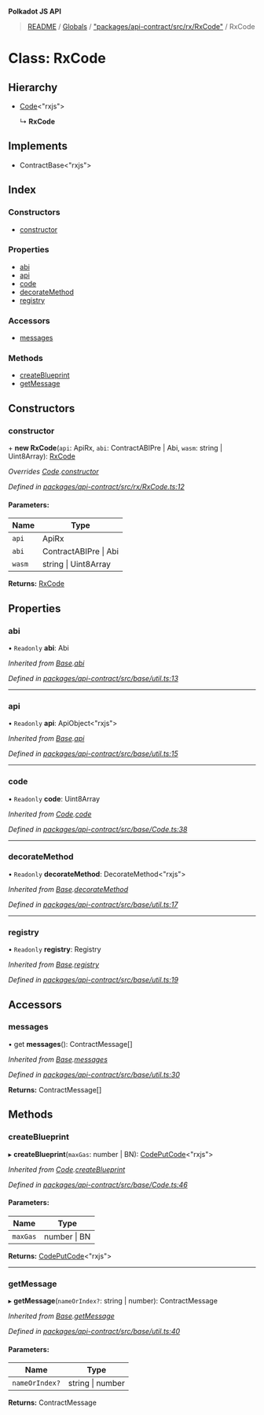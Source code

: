 **Polkadot JS API**

> [README](../README.md) / [Globals](../globals.md) / ["packages/api-contract/src/rx/RxCode"](../modules/_packages_api_contract_src_rx_rxcode_.md) / RxCode

# Class: RxCode

## Hierarchy

* [Code](_packages_api_contract_src_base_code_.code.md)\<\"rxjs\">

  ↳ **RxCode**

## Implements

* ContractBase\<\"rxjs\">

## Index

### Constructors

* [constructor](_packages_api_contract_src_rx_rxcode_.rxcode.md#constructor)

### Properties

* [abi](_packages_api_contract_src_rx_rxcode_.rxcode.md#abi)
* [api](_packages_api_contract_src_rx_rxcode_.rxcode.md#api)
* [code](_packages_api_contract_src_rx_rxcode_.rxcode.md#code)
* [decorateMethod](_packages_api_contract_src_rx_rxcode_.rxcode.md#decoratemethod)
* [registry](_packages_api_contract_src_rx_rxcode_.rxcode.md#registry)

### Accessors

* [messages](_packages_api_contract_src_rx_rxcode_.rxcode.md#messages)

### Methods

* [createBlueprint](_packages_api_contract_src_rx_rxcode_.rxcode.md#createblueprint)
* [getMessage](_packages_api_contract_src_rx_rxcode_.rxcode.md#getmessage)

## Constructors

### constructor

\+ **new RxCode**(`api`: ApiRx, `abi`: ContractABIPre \| Abi, `wasm`: string \| Uint8Array): [RxCode](_packages_api_contract_src_rx_rxcode_.rxcode.md)

*Overrides [Code](_packages_api_contract_src_base_code_.code.md).[constructor](_packages_api_contract_src_base_code_.code.md#constructor)*

*Defined in [packages/api-contract/src/rx/RxCode.ts:12](https://github.com/polkadot-js/api/blob/7fd45f63d/packages/api-contract/src/rx/RxCode.ts#L12)*

#### Parameters:

Name | Type |
------ | ------ |
`api` | ApiRx |
`abi` | ContractABIPre \| Abi |
`wasm` | string \| Uint8Array |

**Returns:** [RxCode](_packages_api_contract_src_rx_rxcode_.rxcode.md)

## Properties

### abi

• `Readonly` **abi**: Abi

*Inherited from [Base](_packages_api_contract_src_base_util_.base.md).[abi](_packages_api_contract_src_base_util_.base.md#abi)*

*Defined in [packages/api-contract/src/base/util.ts:13](https://github.com/polkadot-js/api/blob/7fd45f63d/packages/api-contract/src/base/util.ts#L13)*

___

### api

• `Readonly` **api**: ApiObject\<\"rxjs\">

*Inherited from [Base](_packages_api_contract_src_base_util_.base.md).[api](_packages_api_contract_src_base_util_.base.md#api)*

*Defined in [packages/api-contract/src/base/util.ts:15](https://github.com/polkadot-js/api/blob/7fd45f63d/packages/api-contract/src/base/util.ts#L15)*

___

### code

• `Readonly` **code**: Uint8Array

*Inherited from [Code](_packages_api_contract_src_base_code_.code.md).[code](_packages_api_contract_src_base_code_.code.md#code)*

*Defined in [packages/api-contract/src/base/Code.ts:38](https://github.com/polkadot-js/api/blob/7fd45f63d/packages/api-contract/src/base/Code.ts#L38)*

___

### decorateMethod

• `Readonly` **decorateMethod**: DecorateMethod\<\"rxjs\">

*Inherited from [Base](_packages_api_contract_src_base_util_.base.md).[decorateMethod](_packages_api_contract_src_base_util_.base.md#decoratemethod)*

*Defined in [packages/api-contract/src/base/util.ts:17](https://github.com/polkadot-js/api/blob/7fd45f63d/packages/api-contract/src/base/util.ts#L17)*

___

### registry

• `Readonly` **registry**: Registry

*Inherited from [Base](_packages_api_contract_src_base_util_.base.md).[registry](_packages_api_contract_src_base_util_.base.md#registry)*

*Defined in [packages/api-contract/src/base/util.ts:19](https://github.com/polkadot-js/api/blob/7fd45f63d/packages/api-contract/src/base/util.ts#L19)*

## Accessors

### messages

• get **messages**(): ContractMessage[]

*Inherited from [Base](_packages_api_contract_src_base_util_.base.md).[messages](_packages_api_contract_src_base_util_.base.md#messages)*

*Defined in [packages/api-contract/src/base/util.ts:30](https://github.com/polkadot-js/api/blob/7fd45f63d/packages/api-contract/src/base/util.ts#L30)*

**Returns:** ContractMessage[]

## Methods

### createBlueprint

▸ **createBlueprint**(`maxGas`: number \| BN): [CodePutCode](../interfaces/_packages_api_contract_src_base_code_.codeputcode.md)\<\"rxjs\">

*Inherited from [Code](_packages_api_contract_src_base_code_.code.md).[createBlueprint](_packages_api_contract_src_base_code_.code.md#createblueprint)*

*Defined in [packages/api-contract/src/base/Code.ts:46](https://github.com/polkadot-js/api/blob/7fd45f63d/packages/api-contract/src/base/Code.ts#L46)*

#### Parameters:

Name | Type |
------ | ------ |
`maxGas` | number \| BN |

**Returns:** [CodePutCode](../interfaces/_packages_api_contract_src_base_code_.codeputcode.md)\<\"rxjs\">

___

### getMessage

▸ **getMessage**(`nameOrIndex?`: string \| number): ContractMessage

*Inherited from [Base](_packages_api_contract_src_base_util_.base.md).[getMessage](_packages_api_contract_src_base_util_.base.md#getmessage)*

*Defined in [packages/api-contract/src/base/util.ts:40](https://github.com/polkadot-js/api/blob/7fd45f63d/packages/api-contract/src/base/util.ts#L40)*

#### Parameters:

Name | Type |
------ | ------ |
`nameOrIndex?` | string \| number |

**Returns:** ContractMessage
